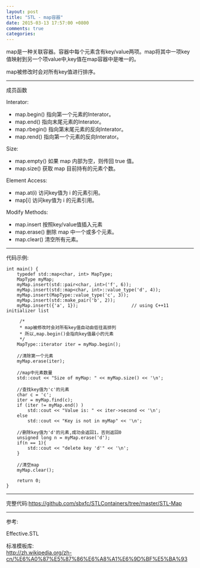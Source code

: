 ```yaml
---
layout: post
title: "STL - map容器"
date: 2015-03-13 17:57:00 +0800
comments: true
categories: 
---
```


map是一种关联容器。容器中每个元素含有key/value两项。map将其中一项key值映射到另一个项value中,key值在map容器中是唯一的。

map被修改时会对所有key值进行排序。

---
成员函数

Interator:

- map.begin() 指向第一个元素的Interator。
- map.end() 指向末尾元素的Interator。
- map.rbegin() 指向第末尾元素的反向Interator。
- map.rend() 指向第一个元素的反向Interator。

Size:

- map.empty() 如果 map 内部为空，则传回 true 值。
- map.size() 获取 map 目前持有的元素个数。

Element Access:

- map.at(i) 访问key值为 i 的元素引用。
- map[i] 访问key值为 i 的元素引用。

Modify Methods:

- map.insert 按照key/value值插入元素
- map.erase() 删除 map 中一个或多个元素。
- map.clear() 清空所有元素。

---
代码示例:

	int main() {
	    typedef std::map<char, int> MapType;
	    MapType myMap;
	    myMap.insert(std::pair<char, int>('f', 6));
	    myMap.insert(std::map<char, int>::value_type('d', 4));
	    myMap.insert(MapType::value_type('c', 3)); 
	    myMap.insert(std::make_pair('b', 2));      
	    myMap.insert({'a', 1});                    // using C++11 initializer list
	    
	     /*
	     * map被修改时会对所有key值自动由低往高排列
	     * 所以,map.begin()会指向key值最小的元素
	     */
	    MapType::iterator iter = myMap.begin();
	    
	    //清除第一个元素
	    myMap.erase(iter);
	    
	    //map中元素数量
	    std::cout << "Size of myMap: " << myMap.size() << '\n';
	    
	    //查找key值为'c'的元素
	    char c = 'c';
	    iter = myMap.find(c);
	    if (iter != myMap.end() )
	        std::cout << "Value is: " << iter->second << '\n';
	    else
	        std::cout << "Key is not in myMap" << '\n';
	    
	    //删除key值为'd'的元素,成功会返回1，否则返回0
	    unsigned long n = myMap.erase('d');
	    if(n == 1){
	        std::cout << "delete key 'd'" << '\n';
	    }
	    
	    //清空map
	    myMap.clear();

	    return 0;
	}

---
完整代码:<https://github.com/sbxfc/STLContainers/tree/master/STL-Map>

---
参考:

Effective.STL

标准模板库:<br><http://zh.wikipedia.org/zh-cn/%E6%A0%87%E5%87%86%E6%A8%A1%E6%9D%BF%E5%BA%93>
